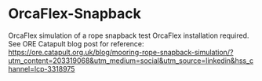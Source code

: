 # OrcaFlex-Snapback
OrcaFlex simulation of a rope snapback test
OrcaFlex installation required. 
See ORE Catapult blog post for reference: 
https://ore.catapult.org.uk/blog/mooring-rope-snapback-simulation/?utm_content=203319068&utm_medium=social&utm_source=linkedin&hss_channel=lcp-3318975
